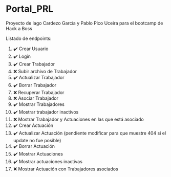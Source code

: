 # Portal_PRL

Proyecto de Iago Cardezo García y Pablo Pico Uceira para el bootcamp de Hack a Boss

Listado de endpoints:

1.  ✔️ Crear Usuario
2.  ✔️ Login
3.  ✔️ Crear Trabajador
4.  ❌️ Subir archivo de Trabajador
5.  ✔️ Actualizar Trabajador
6.  ✔️ Borrar Trabajador
7.  ❌️ Recuperar Trabajador
8.  ❌️ Asociar Trabajador
9.  ✔️ Mostrar Trabajadores
10. ✔️ Mostrar trabajador inactivos
11. ❌️ Mostrar Trabajador y Actuaciones en las que está asociado
12. ✔️ Crear Actuación
13. ✔️ Actualizar Actuación (pendiente modificar para que muestre 404 si el update no fue posible)
14. ✔️ Borrar Actuación
15. ✔️ Mostrar Actuaciones
16. ✔️ Mostrar actuaciones inactivas
17. ❌️ Mostrar Actuación con Trabajadores asociados
